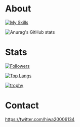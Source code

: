# About
[![My Skills](https://skillicons.dev/icons?i=docker,js,nextjs,flutter,py,go)](https://skillicons.dev)

![Anurag's GitHub stats](https://github-readme-stats.vercel.app/api?username=h-hiwatashi&show_icons=true&theme=transparent)

# Stats
[![Followers](https://badgen.org/img/zenn/h_h/followers?style=flat)](https://zenn.dev/h_h)

[![Top Langs](https://github-readme-stats.vercel.app/api/top-langs/?username=h-hiwatashi&layout=pie)](https://github.com/h-hiwatashi) 

[![trophy](https://github-profile-trophy.vercel.app/?username=h-hiwatashi&theme=dracula)](https://github.com/h-hiwatashi)

# Contact
https://twitter.com/hiwa20006134

